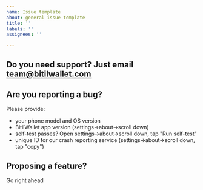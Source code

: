 ```yaml
---
name: Issue template
about: general issue template
title: ''
labels: ''
assignees: ''

---
```


## Do you need support? Just email team@bitilwallet.com

## Are you reporting a bug?

Please provide:

* your phone model and OS version
* BitilWallet app version (settings->about->scroll down)
* self-test passes? Open settings->about->scroll down, tap "Run self-test"
* unique ID for our crash reporting service (settings->about->scroll down, tap "copy")

## Proposing a feature?

Go right ahead
